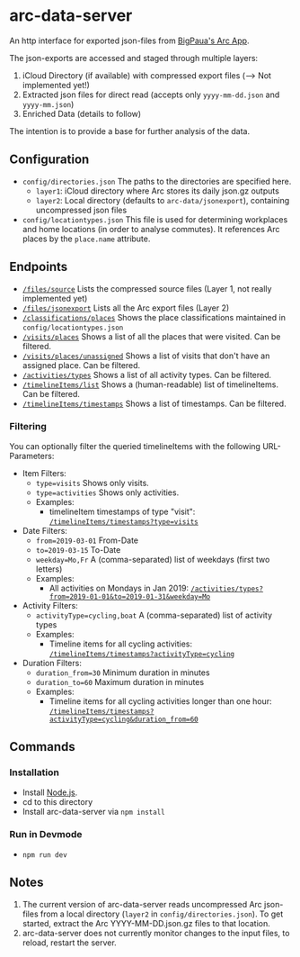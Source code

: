 # arc-data-server

An http interface for exported json-files from [BigPaua's Arc App](https://www.bigpaua.com/arcapp/privacy).

The json-exports are accessed and staged through multiple layers:

1. iCloud Directory (if available) with compressed export files (--> Not implemented yet!)
1. Extracted json files for direct read (accepts only `yyyy-mm-dd.json` and `yyyy-mm.json`)
1. Enriched Data (details to follow)

The intention is to provide a base for further analysis of the data.

## Configuration

* `config/directories.json` The paths to the directories are specified here.
  * `layer1`: iCloud directory where Arc stores its daily json.gz outputs
  * `layer2`: Local directory (defaults to `arc-data/jsonexport`), containing uncompressed json files
* `config/locationtypes.json` This file is used for determining workplaces and home locations (in order to analyse commutes). It references Arc places by the `place.name` attribute.

## Endpoints

* [`/files/source`](http://localhost:3000/files/source) Lists the compressed source files (Layer 1, not really implemented yet)
* [`/files/jsonexport`](http://localhost:3000/files/jsonexport) Lists all the Arc export files (Layer 2)
* [`/classifications/places`](http://localhost:3000/classifications/places) Shows the place classifications maintained in `config/locationtypes.json`
* [`/visits/places`](http://localhost:3000/visits/places) Shows a list of all the places that were visited. Can be filtered.
* [`/visits/places/unassigned`](http://localhost:3000/visits/places/unassigned) Shows a list of visits that don't have an assigned place. Can be filtered.
* [`/activities/types`](http://localhost:3000/activities/types) Shows a list of all activity types. Can be filtered.
* [`/timelineItems/list`](http://localhost:3000/timelineItems/list) Shows a (human-readable) list of timelineItems. Can be filtered.
* [`/timelineItems/timestamps`](http://localhost:3000/timelineItems/timestamps) Shows a list of timestamps. Can be filtered.

### Filtering

You can optionally filter the queried timelineItems with the following URL-Parameters:

* Item Filters:
  * `type=visits` Shows only visits.
  * `type=activities` Shows only activities.
  * Examples:
    * timelineItem timestamps of type "visit": [`/timelineItems/timestamps?type=visits`](http://localhost:3000/timelineItems/timestamps?type=visits)
* Date Filters:
  * `from=2019-03-01` From-Date
  * `to=2019-03-15` To-Date
  * `weekday=Mo,Fr` A (comma-separated) list of weekdays (first two letters)
  * Examples:
    * All activities on Mondays in Jan 2019: [`/activities/types?from=2019-01-01&to=2019-01-31&weekday=Mo`](http://localhost:3000/activities/types?from=2019-01-01&to=2019-01-31&weekday=Mo)
* Activity Filters:
  * `activityType=cycling,boat` A (comma-separated) list of activity types
  * Examples:
    * Timeline items for all cycling activities: [`/timelineItems/timestamps?activityType=cycling`](http://localhost:3000/timelineItems/timestamps?activityType=cycling)
* Duration Filters:
  * `duration_from=30` Minimum duration in minutes
  * `duration_to=60` Maximum duration in minutes
  * Examples:
    * Timeline items for all cycling activities longer than one hour: [`/timelineItems/timestamps?activityType=cycling&duration_from=60`](http://localhost:3000/timelineItems/timestamps?activityType=cycling&duration_from=60)

## Commands

### Installation

* Install [Node.js](https://nodejs.org/en/).
* cd to this directory
* Install arc-data-server via `npm install`

### Run in Devmode

* `npm run dev`

## Notes

1. The current version of arc-data-server reads uncompressed Arc json-files from a local directory (`layer2` in `config/directories.json`). To get started, extract the Arc YYYY-MM-DD.json.gz files to that location.
2. arc-data-server does not currently monitor changes to the input files, to reload, restart the server.
